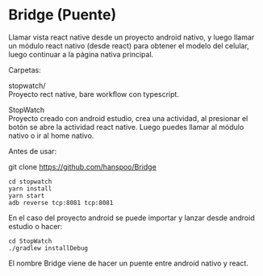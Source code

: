 
# Bridge (Puente)

Llamar vista react native desde un proyecto android nativo, y luego llamar un módulo react nativo (desde react) para obtener el modelo del celular, luego continuar a la página nativa principal.

Carpetas:

stopwatch/  
Proyecto rect native, bare workflow con typescript.

StopWatch  
Proyecto creado con android estudio, crea una actividad, al presionar el botón se abre la actividad react native. Luego puedes llamar al módulo nativo o ir al home nativo.

Antes de usar:

git clone https://github.com/hanspoo/Bridge


```
cd stopwatch
yarn install
yarn start
adb reverse tcp:8081 tcp:8081
```

En el caso del proyecto android se puede importar y lanzar desde android estudio o hacer:

```
cd StopWatch
./gradlew installDebug
```

El nombre Bridge viene de hacer un puente entre android nativo y react.
